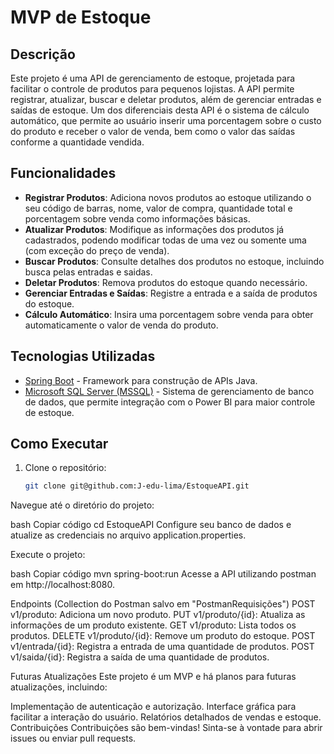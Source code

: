 # MVP de Estoque

## Descrição

Este projeto é uma API de gerenciamento de estoque, projetada para facilitar o controle de produtos para pequenos lojistas. A API permite registrar, atualizar, buscar e deletar produtos, além de gerenciar entradas e saídas de estoque. Um dos diferenciais desta API é o sistema de cálculo automático, que permite ao usuário inserir uma porcentagem sobre o custo do produto e receber o valor de venda, bem como o valor das saídas conforme a quantidade vendida.

## Funcionalidades

- **Registrar Produtos**: Adiciona novos produtos ao estoque utilizando o seu código de barras, nome, valor de compra, quantidade total e porcentagem sobre venda como informações básicas.
- **Atualizar Produtos**: Modifique as informações dos produtos já cadastrados, podendo modificar todas de uma vez ou somente uma (com exceção do preço de venda).
- **Buscar Produtos**: Consulte detalhes dos produtos no estoque, incluindo busca pelas entradas e saidas.
- **Deletar Produtos**: Remova produtos do estoque quando necessário.
- **Gerenciar Entradas e Saídas**: Registre a entrada e a saída de produtos do estoque.
- **Cálculo Automático**: Insira uma porcentagem sobre venda para obter automaticamente o valor de venda do produto.

## Tecnologias Utilizadas

- [Spring Boot](https://spring.io/projects/spring-boot) - Framework para construção de APIs Java.
- [Microsoft SQL Server (MSSQL)](https://www.microsoft.com/en-us/sql-server/sql-server-downloads) - Sistema de gerenciamento de banco de dados, que permite integração com o Power BI para maior controle de estoque.

## Como Executar

1. Clone o repositório:
   ```bash
   git clone git@github.com:J-edu-lima/EstoqueAPI.git
Navegue até o diretório do projeto:

bash
Copiar código
cd EstoqueAPI
Configure seu banco de dados e atualize as credenciais no arquivo application.properties.

Execute o projeto:

bash
Copiar código
mvn spring-boot:run
Acesse a API utilizando postman em http://localhost:8080.

Endpoints (Collection do Postman salvo em "PostmanRequisições")
POST v1/produto: Adiciona um novo produto.
PUT v1/produto/{id}: Atualiza as informações de um produto existente.
GET v1/produto: Lista todos os produtos.
DELETE v1/produto/{id}: Remove um produto do estoque.
POST v1/entrada/{id}: Registra a entrada de uma quantidade de produtos.
POST v1/saida/{id}: Registra a saída de uma quantidade de produtos.

Futuras Atualizações
Este projeto é um MVP e há planos para futuras atualizações, incluindo:

Implementação de autenticação e autorização.
Interface gráfica para facilitar a interação do usuário.
Relatórios detalhados de vendas e estoque.
Contribuições
Contribuições são bem-vindas! Sinta-se à vontade para abrir issues ou enviar pull requests.

